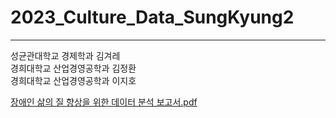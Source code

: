 # 2023_Culture_Data_SungKyung2
-------
성균관대학교 경제학과 김겨레  
경희대학교 산업경영공학과 김정환  
경희대학교 산업경영공학과 이지호  

[장애인 삶의 질 향상을 위한 데이터 분석 보고서.pdf](https://github.com/popper6508/2023_Culture_Data_SungKyung2/files/12050804/default.pdf)
